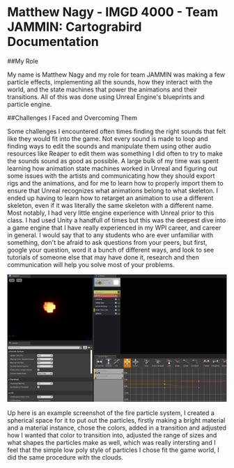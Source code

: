 # Matthew Nagy - IMGD 4000 - Team JAMMIN: Cartograbird Documentation


##My Role


My name is Matthew Nagy and my role for team JAMMIN was making a few particle effects, implementing all the sounds, how they interact with the world,
and the state machines that power the animations and their transitions. All of this was done using Unreal Engine's blueprints and particle engine.


##Challenges I Faced and Overcoming Them


Some challenges I encountered often times finding the right sounds that felt like they would fit into the game. Not every sound is made to loop and finding ways
to edit the sounds and manipulate them using other audio resources like Reaper to edit them was something I did often to try to make the sounds sound as good as possible.
A large bulk of my time was spent learning how animation state machines worked in Unreal and figuring out some issues with the artists and communicating how they should
export rigs and the animations, and for me to learn how to properly import them to ensure that Unreal recognizes what animations belong to what skeleton.
I ended up having to learn how to retarget an animation to use a different skeleton, even if it was literally the same skeleton with a different name.
Most notably, I had very little engine experience with Unreal prior to this class. I had used Unity a handfull of times but this was the deepest dive into
a game engine that I have really experienced in my WPI career, and career in general. I would say that to any students who are ever unfamiliar with something,
don't be afraid to ask questions from your peers, but first, google your question, word it a bunch of different ways, and look to see tutorials of someone
else that may have done it, research and then communication will help you solve most of your problems.


![Image of fire](https://github.com/AstroSeer/JamminMattDoc/blob/master/FireParticleEX.PNG)


Up here is an example screenshot of the fire particle system, I created a spherical space for it to put out the particles, firstly making a bright material and a material 
instance, chose the colors, added in a transition and adjusted how I wanted that color to transition into, adjusted the range of sizes and what shapes the particles make 
as well, which was really intersting and I feel that the simple low poly style of particles I chose fit the game world, I did the same procedure with the clouds.